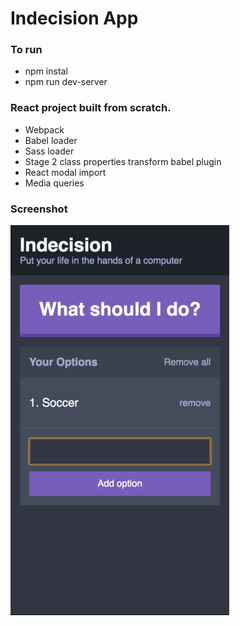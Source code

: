 # Indecision App

### To run 

- npm instal
- npm run dev-server

### React project built from scratch.
- Webpack
- Babel loader
- Sass loader
- Stage 2 class properties transform babel plugin
- React modal  import
- Media queries

### Screenshot

<img src="https://github.com/luismasg/React/blob/images/indecision-gif.gif" width="350" />
